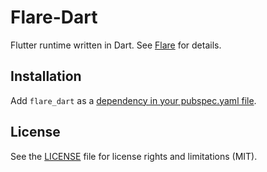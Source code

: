 # Flare-Dart
Flutter runtime written in Dart. See [Flare](https://github.com/2d-inc/Flare-Flutter) for details.

## Installation
Add `flare_dart` as a [dependency in your pubspec.yaml file](https://flutter.io/platform-plugins/). 

## License
See the [LICENSE](../LICENSE) file for license rights and limitations (MIT).
